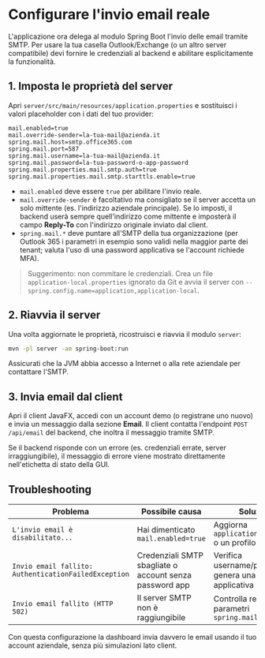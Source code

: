 # Configurare l'invio email reale

L'applicazione ora delega al modulo Spring Boot l'invio delle email tramite SMTP. Per usare la tua casella Outlook/Exchange (o un altro server compatibile) devi fornire le credenziali al backend e abilitare esplicitamente la funzionalità.

## 1. Imposta le proprietà del server

Apri `server/src/main/resources/application.properties` e sostituisci i valori placeholder con i dati del tuo provider:

```properties
mail.enabled=true
mail.override-sender=la-tua-mail@azienda.it
spring.mail.host=smtp.office365.com
spring.mail.port=587
spring.mail.username=la-tua-mail@azienda.it
spring.mail.password=la-tua-password-o-app-password
spring.mail.properties.mail.smtp.auth=true
spring.mail.properties.mail.smtp.starttls.enable=true
```

* `mail.enabled` deve essere `true` per abilitare l'invio reale.
* `mail.override-sender` è facoltativo ma consigliato se il server accetta un solo mittente (es. l'indirizzo aziendale principale). Se lo imposti, il backend userà sempre quell'indirizzo come mittente e imposterà il campo **Reply-To** con l'indirizzo originale inviato dal client.
* `spring.mail.*` deve puntare all'SMTP della tua organizzazione (per Outlook 365 i parametri in esempio sono validi nella maggior parte dei tenant; valuta l'uso di una password applicativa se l'account richiede MFA).

> Suggerimento: non commitare le credenziali. Crea un file `application-local.properties` ignorato da Git e avvia il server con `--spring.config.name=application,application-local`.

## 2. Riavvia il server

Una volta aggiornate le proprietà, ricostruisci e riavvia il modulo `server`:

```bash
mvn -pl server -am spring-boot:run
```

Assicurati che la JVM abbia accesso a Internet o alla rete aziendale per contattare l'SMTP.

## 3. Invia email dal client

Apri il client JavaFX, accedi con un account demo (o registrane uno nuovo) e invia un messaggio dalla sezione **Email**. Il client contatta l'endpoint `POST /api/email` del backend, che inoltra il messaggio tramite SMTP.

Se il backend risponde con un errore (es. credenziali errate, server irraggiungibile), il messaggio di errore viene mostrato direttamente nell'etichetta di stato della GUI.

## Troubleshooting

| Problema | Possibile causa | Soluzione |
| --- | --- | --- |
| `L'invio email è disabilitato...` | Hai dimenticato `mail.enabled=true` | Aggiorna `application.properties` o un profilo attivo |
| `Invio email fallito: AuthenticationFailedException` | Credenziali SMTP sbagliate o account senza password app | Verifica username/password o genera una password applicativa |
| `Invio email fallito (HTTP 502)` | Il server SMTP non è raggiungibile | Controlla rete, firewall e parametri `spring.mail.host/port` |

Con questa configurazione la dashboard invia davvero le email usando il tuo account aziendale, senza più simulazioni lato client.
